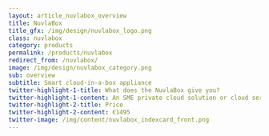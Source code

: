 ```yaml
---
layout: article_nuvlabox_overview
title: NuvlaBox
title_gfx: /img/design/nuvlabox_logo.png
class: nuvlabox
category: products
permalink: /products/nuvlabox
redirect_from: /nuvlabox/
image: /img/design/nuvlabox_category.png
sub: overview
subtitle: Smart cloud-in-a-box appliance
twitter-highlight-1-title: What does the NuvlaBox give you?
twitter-highlight-1-content: An SME private cloud solution or cloud server.
twitter-highlight-2-title: Price
twitter-highlight-2-content: €1495
twitter-image: /img/content/nuvlabox_indexcard_front.png
---
```



